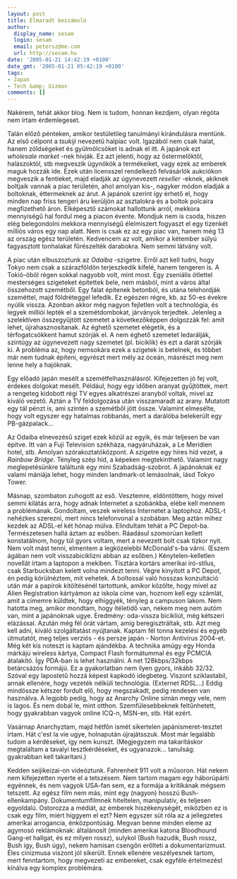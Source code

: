 ```yaml
---
layout: post
title: Elmaradt beszámoló
author:
  display_name: sesam
  login: sesam
  email: petersz@me.com
  url: http://sesam.hu
date: '2005-01-21 14:42:19 +0100'
date_gmt: '2005-01-21 05:42:19 +0100'
tags:
- Japan
- Tech &amp; Gizmos
comments: []
---
```


Nakérem, tehát akkor blog. Nem is tudom, honnan kezdjem, olyan régóta nem írtam érdemlegeset.

Talán előző pénteken, amikor testületileg tanulmányi kirándulásra mentünk. Az első célpont a _tsukiji_ nevezetű halpiac volt. Igazából nem csak halat, hanem zöldségeket és gyülmölcsöket is adnak el itt. A japánok ezt _wholesale market_ -nek hívják. Ez azt jelenti, hogy az őstermelőktől, halászoktól, stb megveszik ügynökök a termékeiket, vagy ezek az emberek maguk hozzák ide. Ezek után licensszel rendelkező felvásárlók aukciókon megveszik a fentieket, majd eladják az úgynevezett _reseller_ -eknek, akiknek boltjaik vannak a piac területén, ahol amolyan kis-, nagyker módon eladják a boltoknak, éttermeknek az árut. A japánok szerint így érhető el, hogy minden nap friss tengeri áru kerüljön az asztalokra és a boltok polcaira megfizethető áron. Elképesztő számokat hallottunk arról, mekkora mennyiségű hal fordul meg a piacon évente. Mondjuk nem is csoda, hiszen elég belegondolni mekkora mennyiségű élelmiszert fogyaszt el egy tizenkét milliós város egy nap alatt. Nem is csak ez az egy piac van, hanem még 13 az ország egész területén. Kedvencem az volt, amikor a kétember súlyú fagyasztott tonhalakat fűrészelték darabokra. Nem semmi látvány volt.

A piac után elbuszoztunk az _Odaiba_ -szigetre. Erről azt kell tudni, hogy Tokyo nem csak a szárazföldön terjeszkedik kifelé, hanem tengeren is. A Tokió-öböl régen sokkal nagyobb volt, mint most. Egy zseniális ötlettel mesterséges szigeteket építettek bele, nem másból, mint a város által összehozott szemétből. Egy falat építenek betonból, és utána telehordják szeméttel, majd földréteggel lefedik. Ez egészen régre, kb. az 50-es évekre nyúlik vissza. Azonban akkor még nagyon fejletlen volt a technológia, és legyek milliói lepték el a szemétdombokat, járványok terjedtek. Jelenleg a szelektíven összegyűjtött szemetet a következőképpen dolgozzák fel: amit lehet, újrahasznosítanak. Az éghető szemetet elégetik, és a térfogatcsökkent hamut szórják el. A nem éghető szemetet ledarálják, szintúgy az úgynevezett nagy szemetet (pl. biciklik) és ezt a darát szórják ki. A probléma az, hogy nemsokára ezek a szigetek is betelnek, és többet már nem tudnak építeni, egyrészt mert mély az óceán, másrészt meg nem lenne hely a hajóknak.

Egy előadó japán mesélt a szemétfelhasználásról. Kifejezetten jó fej volt, érdekes dolgokat mesélt. Például, hogy egy időben aranyat gyűjtöttek, mert a rengeteg kidobott régi TV egyes alkatrészei aranyból voltak, mivel az kiváló vezető. Aztán a TV feldolgozása után visszamaradt az arany. Mutatott egy tál pénzt is, ami szintén a szemétből jött össze. Valamint elmesélte, hogy volt egyszer egy hatalmas robbanás, mert a darálóba belekerült egy PB-gázpalack…

Az Odaiba elnevezésű sziget ezek közül az egyik, és már teljesen be van építve. Itt van a Fuji Television székháza, nagyáruházak, a Le Meridien hotel, stb. Amolyan szórakoztatóközpont. A szigetre egy híres híd vezet, a _Rainbow Bridge_. Tényleg szép híd, a képeken megtekinthető. Valamint nagy meglepetésünkre találtunk egy mini Szabadság-szobrot. A japánoknak ez valami mániája lehet, hogy minden landmark-ot lemásolnak, lásd Tokyo Tower.

Másnap, szombaton zuhogott az eső. Vesztemre, eldöntöttem, hogy mivel semmi kilátás arra, hogy adnak Internetet a szobánkba, elébe kell mennem a problémának. Gondoltam, veszek wireless Internetet a laptophoz. ADSL-t nehézkes szerezni, mert nincs telefonvonal a szobában. Meg aztán mihez kezdek az ADSL-el két hónap múlva. Elindultam tehát a PC Depot-ba. Természetesen hallá áztam az esőben. Ráadásul szomorúan kellett konstatálnom, hogy túl gyors voltam, mert a nevezett bolt csak tízkor nyit. Nem volt mást tenni, elmentem a legközelebbi McDonald's-ba várni. (Eszem ágában nem volt visszabiciklizni abban az esőben.) Kénytelen-kelletlen novellát írtam a laptopon a mekiben. Tisztára kortárs amerikai író-stílus, csak Starbucksban kelett volna mindezt tenni. Végre kinyitott a PC Depot, én pedig körülnéztem, mit vehetek. A boltossal való hosszas konzultáció után már a papírok kitöltésénél tartottunk, amikor közölte, hogy mivel az Alien Registration kártyámon az iskola címe van, hoznom kell egy számlát, amit a címemre küldtek, hogy elhiggyék, tényleg a campuson lakom. Nem hatotta meg, amikor mondtam, hogy ítéletidő van, nekem meg nem autóm van, mint a japánoknak ugye. Eredmény: oda-vissza bicikliút, még kétszeri elázással. Azután még fél órát vártam, amíg beregisztráltak, stb. Azt meg kell adni, kiváló szolgáltatást nyújtanak. Kaptam fél tonna kezelési és egyéb útmutatót, meg teljes verziós - és persze japán - Norton Antivirus 2004-et. Még két kis noteszt is kaptam ajándékba. A technika amúgy egy Honda márkájú wireless kártya, Compact Flash formátummal és egy PCMCIA átalakító. Így PDA-ban is lehet használni. A net 128kbps/32kbps betárcsázós formájú. Ez a gyakorlatban nem ilyen gyors, inkább 32/32. Szóval egy lapostetű hozzá képest kapkodó idegbeteg. Viszont sziklastabil, annak ellenére, hogy vezeték nélküli technológia. (Externet RDSL...) Eddig mindössze kétszer fordult elő, hogy megszakadt, pedig rendesen van használva. A legjobb pedig, hogy az Anarchy Online simán megy vele, nem is lagos. És nem dobál le, mint otthon. Szemfülesebbeknek feltűnhetett, hogy gyakrabban vagyok online ICQ-n, MSN-en, stb. Hát ezért.

Vasárnap Anarchyztam, majd hétfőn ismét sikertelen japánismeret-tesztet írtam. Hát c'est la vie ugye, holnapután újrajátsszuk. Most már legalább tudom a kérdéseket, így nem kunszt. (Megjegyzem ma takarításkor megtaláltam a tavalyi tesztkérdéseket, és ugyanazok… tanulság: gyakrabban kell takarítani.)

Kedden seijikeizai-on videóztunk. Fahrenheit 911 volt a műsoron. Hát nekem nem kifejezetten nyerte el a tetszésem. Nem tartom magam egy háborúpárti egyénnek, és nem vagyok USA-fan sem, ez a formája a kritikának mégsem tetszett. Az egész film nem más, mint egy (nagyon) hosszú Bush-ellenkampány. Dokumentumfilmnek hiteltelen, manipulatív, és teljesen egyoldalú. Ostorozza a médiát, az emberek hiszékenységét, miközben ez is csak egy film, miért higgyem el ezt? Nem egyszer süt róla az a jellegzetes amerikai arrogancia, énközpontúság. Megvan benne minden eleme az agymosó reklámoknak: általánosít (minden amerikai katona Bloodhound Gang-et hallgat, és ez milyen rossz), sulykol (Bush hazudik, Bush rossz, Bush így, Bush úgy), nekem hamisan csengőn erőlteti a dokumentarizmust. Éles cinizmusa viszont jól sikerült. Ennek ellenére veszélyesnek tartom, mert fenntartom, hogy megvezeti az embereket, csak egyféle értelmezést kínálva egy komplex problémára.

